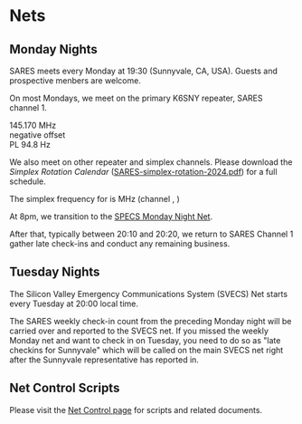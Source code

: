 # Nets

## Monday Nights

SARES meets every Monday at 19:30 (Sunnyvale, CA, USA). Guests and prospective menbers are welcome.

On most Mondays, we meet on the primary K6SNY repeater, SARES channel 1.

145.170 MHz  
negative offset  
PL 94.8 Hz

We also meet on other repeater and simplex channels. Please download the _Simplex Rotation Calendar_
([SARES-simplex-rotation-2024.pdf](https://github.com/saresrg/Net-Control-Docs/releases/latest))
for a full schedule.

The simplex frequency for <span id="this_month"></span> is <span id="frequency"></span> MHz (channel
<span id="channel_number"></span>, <span id="channel_name"></span>)

At 8pm, we transition to the [SPECS Monday Night Net](https://www.specsnet.org/monday-night-net).

After that, typically between 20:10 and 20:20, we return to SARES Channel 1 gather late check-ins and conduct any remaining business.

## Tuesday Nights

The Silicon Valley Emergency Communications System (SVECS) Net starts every Tuesday at 20:00 local time.

The SARES weekly check-in count from the preceding Monday night will be carried over and reported to the SVECS net. If you missed the weekly Monday net and want to check in on Tuesday, you need to do so as "late checkins for Sunnyvale" which will be called on the main SVECS net right after the Sunnyvale representative has reported in.

## Net Control Scripts

Please visit the [Net Control page](resources/net-control.md) for scripts and related documents.

<script src="/js/simplex.js"></script>
<script>
    const today = new Date();
    simplexInfo(today)
</script>
